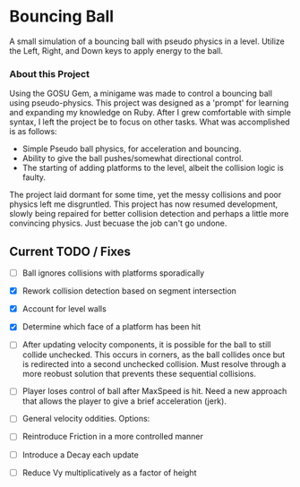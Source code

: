 # Bouncing Ball
A small simulation of a bouncing ball with pseudo physics in a level. 
Utilize the Left, Right, and Down keys to apply energy to the ball. 

### About this Project
Using the GOSU Gem, a minigame was made to control a bouncing ball using pseudo-physics. This project was designed as a 'prompt' for learning and expanding my knowledge on Ruby. After I grew comfortable with simple syntax, I left the project be to focus on other tasks. What was accomplished is as follows:

- Simple Pseudo ball physics, for acceleration and bouncing.
- Ability to give the ball pushes/somewhat directional control.
- The starting of adding platforms to the level, albeit the collision logic is faulty.

The project laid dormant for some time, yet the messy collisions and poor physics left me disgruntled. This project has now resumed development, slowly being repaired for better collision detection and perhaps a little more convincing physics. Just becuase the job can't go undone.

## Current TODO / Fixes
- [ ] Ball ignores collisions with platforms sporadically
 - [X] Rework collision detection based on segment intersection
 - [X] Account for level walls
 - [X] Determine which face of a platform has been hit
 - [ ] After updating velocity components, it is possible for the ball to still collide unchecked. This occurs in corners, as the ball collides once but is redirected into a second unchecked collision. Must resolve through a more reobust solution that prevents these sequential collisions.
- [ ] Player loses control of ball after MaxSpeed is hit. Need a new approach that allows the player to give a brief acceleration (jerk).
- [ ] General velocity oddities. Options:
 - [ ] Reintroduce Friction in a more controlled manner
 - [ ] Introduce a Decay each update
 - [ ] Reduce Vy multiplicatively as a factor of height


